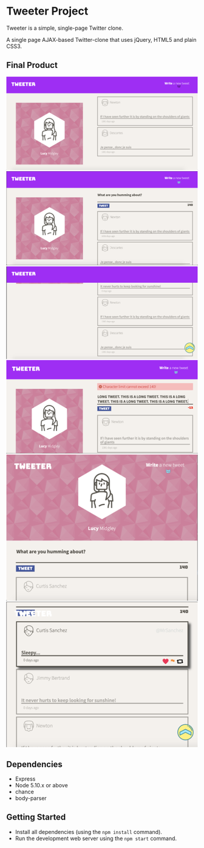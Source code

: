 # Tweeter Project

Tweeter is a simple, single-page Twitter clone.

A single page AJAX-based Twitter-clone that uses jQuery, HTML5 and plain CSS3.

## Final Product

!["Initial View"](https://github.com/lucymidgley/tweeter/blob/master/public/docs/initial.png?raw=true)
!["Create Tweet "](https://github.com/lucymidgley/tweeter/blob/master/public/docs/write-a-tweet.png?raw=true)
!["Scrolling "](https://github.com/lucymidgley/tweeter/blob/master/public/docs/scrolling.png?raw=true)
!["Error "](https://github.com/lucymidgley/tweeter/blob/master/public/docs/error-msg.png?raw=true)
!["Smaller screen size "](https://github.com/lucymidgley/tweeter/blob/master/public/docs/initial-smaller.png?raw=true)
!["Create Tweet smaller "](https://github.com/lucymidgley/tweeter/blob/master/public/docs/smaller-screen-scrolling.png?raw=true)




## Dependencies

- Express
- Node 5.10.x or above
- chance
- body-parser


## Getting Started

- Install all dependencies (using the `npm install` command).
- Run the development web server using the `npm start` command.